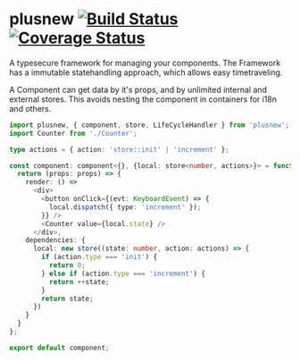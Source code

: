 # plusnew [![Build Status](https://travis-ci.org/plusnew/plusnew.svg)](https://travis-ci.org/plusnew/plusnew) [![Coverage Status](https://coveralls.io/repos/github/plusnew/plusnew/badge.svg)](https://coveralls.io/github/plusnew/plusnew)

A typesecure framework for managing your components.
The Framework has a immutable statehandling approach, which allows easy timetraveling.

A Component can get data by it's props, and by unlimited internal and external stores.
This avoids nesting the component in containers for i18n and others.

```ts
import plusnew, { component, store, LifeCycleHandler } from 'plusnew';
import Counter from './Counter';

type actions = { action: 'store::init' | 'increment' };

const component: component<{}, {local: store<number, actions>}> = function () {
  return (props: props) => {
    render: () => 
      <div>
        <button onClick={(evt: KeyboardEvent) => {
          local.dispatch({ type: 'increment' });
        }} />
        <Counter value={local.state} />
      </div>,
    dependencies: {
      local: new store((state: number, action: actions) => {
        if (action.type === 'init') {
          return 0;
        } else if (action.type === 'increment') {
          return ++state;
        }
        return state;
      })
    }
  }
};

export default component;
```